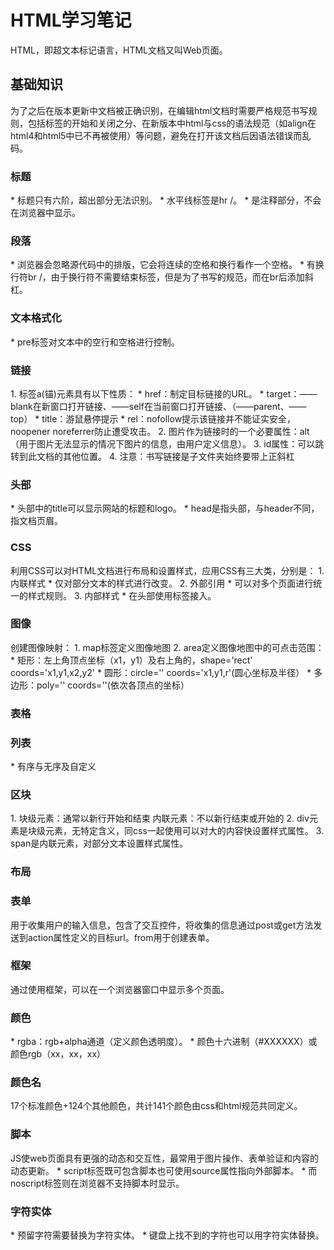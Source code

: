 <h1>HTML学习笔记</h1>  
HTML，即超文本标记语言，HTML文档又叫Web页面。    
<h2>基础知识</h2>  
为了之后在版本更新中文档被正确识别，在编辑html文档时需要严格规范书写规则，包括标签的开始和关闭之分、在新版本中html与css的语法规范（如align在html4和html5中已不再被使用）等问题，避免在打开该文档后因语法错误而乱码。    
<h3>标题</h3>  
* 标题只有六阶，超出部分无法识别。      
* 水平线标签是hr /。    
* <!-->是注释部分，不会在浏览器中显示。      
<h3>段落</h3>  
* 浏览器会忽略源代码中的排版，它会将连续的空格和换行看作一个空格。    
* 有换行符br /，由于换行符不需要结束标签，但是为了书写的规范，而在br后添加斜杠。    
<h3>文本格式化</h3>  
* pre标签对文本中的空行和空格进行控制。    
<h3>链接</h3>  
1. 标签a(锚)元素具有以下性质：    
    * href：制定目标链接的URL。    
    * target：——blank在新窗口打开链接、——self在当前窗口打开链接、（——parent、——top）    
    * title：游鼠悬停提示    
    * rel：nofollow提示该链接并不能证实安全，noopener noreferrer防止遭受攻击。    
2. 图片作为链接时的一个必要属性：alt（用于图片无法显示的情况下图片的信息，由用户定义信息）。    
3. id属性：可以跳转到此文档的其他位置。    
4. 注意：书写链接是子文件夹始终要带上正斜杠    
<h3>头部</h3>  
* 头部中的title可以显示网站的标题和logo。    
* head是指头部，与header不同，指文档页眉。    
<h3>CSS</h3>  
利用CSS可以对HTML文档进行布局和设置样式，应用CSS有三大类，分别是：      
1. 内联样式     
  * 仅对部分文本的样式进行改变。        
2. 外部引用        
  * 可以对多个页面进行统一的样式规则。      
3. 内部样式      
  * 在头部使用<link>标签接入。     
<h3>图像</h3>  
创建图像映射：    
1. map标签定义图像地图     
2. area定义图像地图中的可点击范围：    
  * 矩形：左上角顶点坐标（x1，y1）及右上角的，shape='rect' coords='x1,y1,x2,y2'     
  * 圆形：circle='' coords='x1,y1,r'(圆心坐标及半径）    
  * 多边形：poly='' coords=''(依次各顶点的坐标）      
<h3>表格</h3>    
<h3>列表</h3>  
* 有序与无序及自定义    
<h3>区块</h3>  
1. 块级元素：通常以新行开始和结束      
内联元素：不以新行结束或开始的     
2. div元素是块级元素，无特定含义，同css一起使用可以对大的内容快设置样式属性。      
3. span是内联元素，对部分文本设置样式属性。    
<h3>布局</h3>  
<h3>表单</h3>  
用于收集用户的输入信息，包含了交互控件，将收集的信息通过post或get方法发送到action属性定义的目标url。from用于创建表单。    
<h3>框架</h3>  
通过使用框架，可以在一个浏览器窗口中显示多个页面。    
<h3>颜色</h3>  
* rgba：rgb+alpha通道（定义颜色透明度）。    
* 颜色十六进制（#XXXXXX）或颜色rgb（xx，xx，xx）    
<h3>颜色名</h3>  
17个标准颜色+124个其他颜色，共计141个颜色由css和html规范共同定义。    
<h3>脚本</h3>  
JS使web页面具有更强的动态和交互性，最常用于图片操作、表单验证和内容的动态更新。    
* script标签既可包含脚本也可使用source属性指向外部脚本。    
* 而noscript标签则在浏览器不支持脚本时显示。    
<h3>字符实体</h3>  
* 预留字符需要替换为字符实体。     
* 键盘上找不到的字符也可以用字符实体替换。   

